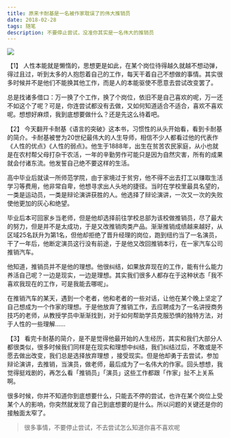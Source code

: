 ```yaml
---
title: 原来卡耐基是一名被作家耽误了的伟大推销员
date: 2018-02-28
tags: 随笔
description: 不要停止尝试，没准你其实是一名伟大的推销员
---
```


![](/image/about_book/卡耐基.jpg)

【1】
人性本能就是懒惰的，思想更是如此，在某个岗位待得越久就越不想动弹，得过且过，听到太多的人抱怨着自己的工作，每天干着自己不想做的事情。其实很多时候并不是他们不能换其他工作，而是人的本能驱使不愿意去尝试改变罢了。

总是找诸多借口：万一换了个工作，换了个岗位，依旧不是自己喜欢的呢，万一还不如这个了呢？可是，你连尝试都没有去做，又如何知道适合不适合，喜欢不喜欢呢。想想好麻烦，我到底想要做什么？还是先这么待着吧。

【2】
今天翻开卡耐基《语言的突破》这本书，习惯性的从头开始看，看到卡耐基的简介。卡耐基被誉为20世纪最伟大的人生导师，相信不少人都看过他的代表作《人性的优点》《人性的弱点》。他生于1888年，出生在贫苦农民家庭，从小也就是在农村帮父母打杂干农活，一年的辛勤劳作可能只是因为自然灾害，所有的成果就会付诸东流。他发誓自己绝不要这样的生活。

高中毕业后就读一所师范学院，由于家境过于贫穷，他不得不出去打工以赚取生活学习等费用，他非常自卑，他想寻求出人头地的捷径。当时在学校里最具名望的，一类是运动员，一类是辩论演讲获胜的人。他选择了辩论演讲，一次又一次的失败使他更加的灰心和绝望。

毕业后本可回家乡当老师，但是他却选择前往学校总部为该校做推销员，尽了最大的努力，但是并不是太成功，于是又改推销肉类产品。渐渐推销成绩越来越好，从区域25名跃升为第1名，但他却拒绝了晋升经理的岗位，跑到纽约当了一名演员，干了一年后，他断定演员这行没有前途，于是他又改回推销本行，在一家汽车公司推销汽车。

他知道，推销员并不是他的理想。他很纠结，如果放弃现在的工作，能有什么能力养活自己呢？一边是现实，一边是理想。其实我们很多人都存在于这种状态「我不喜欢我现在的工作，可是我能去哪呢」。

在推销汽车的某天，遇到一个老者，他和老者的一些对话，让他在某个晚上坚定了自己想成为一个作家的理想。于是他放弃了推销工作，去应聘成为了一名讲授商务技巧的老师，从教授学员中渐渐找到，对于如何帮助学员克服恐惧的独特方法，对于人性的一些理解......

【3】
看完卡耐基的简介，是不是觉得他最开始的人生经历，其实和我们大部分人都很类似，很多时候我们同样是在现实和理想中纠结，我们纠结过后，不敢或是不愿去做出改变，我们总是选择放弃理想 ，接受现实。但是他却勇于去尝试，参加辩论演讲，去推销，当演员，做老师，最后成为了一名伟大的作家。回头想想，我觉得挺戏剧的，再怎么看「推销员」「演员」这些工作都跟「作家」扯不上关系啊。

很多时候，你并不知道你到底想要什么，只能去不停的尝试，也许在某个岗位上受某个人的影响，你突然就发现了自己到底想要的是什么。所以问题的关键还是你的接触面太窄了。

> 很多事情，不要停止尝试，不去尝试怎么知道你喜不喜欢呢